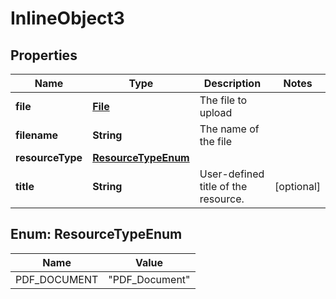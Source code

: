 

# InlineObject3

## Properties

Name | Type | Description | Notes
------------ | ------------- | ------------- | -------------
**file** | [**File**](File.md) | The file to upload | 
**filename** | **String** | The name of the file | 
**resourceType** | [**ResourceTypeEnum**](#ResourceTypeEnum) |  | 
**title** | **String** | User-defined title of the resource. |  [optional]



## Enum: ResourceTypeEnum

Name | Value
---- | -----
PDF_DOCUMENT | &quot;PDF_Document&quot;



